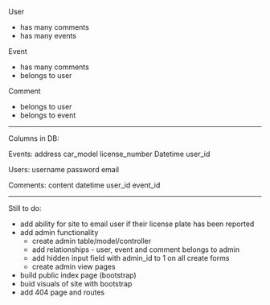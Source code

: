 User
 - has many comments
 - has many events

 Event
 - has many comments
 - belongs to user

 Comment
 - belongs to user
 - belongs to event


---------------
Columns in DB:

Events:
address
car_model
license_number
Datetime
user_id

Users:
username
password
email

Comments:
content
datetime
user_id
event_id


--------------

Still to do:

- add ability for site to email user if their license plate has been reported
- add admin functionality
  - create admin table/model/controller
  - add relationships - user, event and comment belongs to admin
  - add hidden input field with admin_id to 1 on all create forms
  - create admin view pages
- build public index page (bootstrap)
- buid visuals of site with bootstrap
- add 404 page and routes


